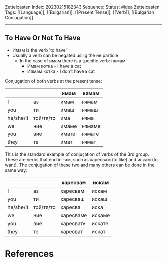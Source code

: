 Zettelcasten Index: 20230215182343
Sequence:
Status: #idea
Zettelcasten Tags:  [[Language]], [[Bulgarian]], [[Present Tense]], [[Verb]], [[Bulgarian Conjugation]]

---

## To Have Or Not To Have
- Имам is the verb 'to have'
- Usually a verb can be negated using the не particle
	- In the case of имам there is a specific verb: нямам
		- Имам котка - I have a cat
		- Иямам котка - I don't have a cat

Conjugation of both verbs at the present tense:

|           |           | имам  | нямам  |
|-----------|-----------|-------|--------|
| I         | аз        | имам  | нямам  |
| you       | ти        | имаш  | нямаш  |
| he/she/it | той/тя/то | има   | няма   |
| we        | ние       | имаме | нямаме |
| you       | вие       | имате | нямате |
| they      | те        | имат  | нямат  |

This is the standard example of conjugation of verbs of the 3rd group. These are verbs that end in -ам, such as харесвам (to like) and искам (to want). The conjugation of these two and many others  can be done in the same way:

|           |           | харесвам  | искам  |
|-----------|-----------|-----------|--------|
| I         | аз        | харесвам  | искам  |
| you       | ти        | харесваш  | искаш  |
| he/she/it | той/тя/то | харесва   | иска   |
| we        | ние       | харесваме | искаме |
| you       | вие       | харесвате | искате |
| they      | те        | харесват  | искат  |


# References